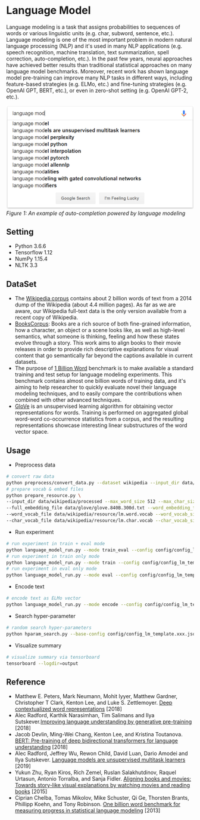# Language Model
Language modeling is a task that assigns probabilities to sequences of words or various linguistic units (e.g. char, subword, sentence, etc.). Language modeling is one of the most important problem in modern natural language processing (NLP) and it's used in many NLP applications (e.g. speech recognition, machine translation, text summarization, spell correction, auto-completion, etc.). In the past few years, neural approaches have achieved better results than traditional statistical approaches on many language model benchmarks. Moreover, recent work has shown language model pre-training can improve many NLP tasks in different ways, including feature-based strategies (e.g. ELMo, etc.) and fine-tuning strategies (e.g. OpenAI GPT, BERT, etc.), or even in zero-shot setting (e.g. OpenAI GPT-2, etc.).

<img src="/language_model/document/language_model.example.png" width=600><br />
*Figure 1: An example of auto-completion powered by language modeling*

## Setting
* Python 3.6.6
* Tensorflow 1.12
* NumPy 1.15.4
* NLTK 3.3

## DataSet
* The [Wikipedia corpus](https://www.corpusdata.org/wikipedia.asp) contains about 2 billion words of text from a 2014 dump of the Wikipedia (about 4.4 million pages). As far as we are aware, our Wikipedia full-text data is the only version available from a recent copy of Wikipedia.
* [BooksCorpus](http://yknzhu.wixsite.com/mbweb): Books are a rich source of both fine-grained information, how a character, an object or a scene looks like, as well as high-level semantics, what someone is thinking, feeling and how these states evolve through a story. This work aims to align books to their movie releases in order to provide rich descriptive explanations for visual content that go semantically far beyond the captions available in current datasets.
* The purpose of [1 Billion Word](http://www.statmt.org/lm-benchmark/) benchmark is to make available a standard training and test setup for language modeling experiments. This benchmark contains almost one billion words of training data, and it's aiming to help researcher to quickly evaluate novel their language modeling techniques, and to easily compare the contributions when combined with other advanced techniques.
* [GloVe](https://nlp.stanford.edu/projects/glove/) is an unsupervised learning algorithm for obtaining vector representations for words. Training is performed on aggregated global word-word co-occurrence statistics from a corpus, and the resulting representations showcase interesting linear substructures of the word vector space.

## Usage
* Preprocess data
```bash
# convert raw data
python preprocess/convert_data.py --dataset wikipedia --input_dir data/wikipedia/raw --output_dir data/wikipedia/processed --min_seq_len 0 --max_seq_len 512
# prepare vocab & embed files
python prepare_resource.py \
--input_dir data/wikipedia/processed --max_word_size 512 --max_char_size 16 \
--full_embedding_file data/glove/glove.840B.300d.txt --word_embedding_file data/wikipedia/resource/lm.word.embed --word_embed_dim 300 \
--word_vocab_file data/wikipedia/resource/lm.word.vocab --word_vocab_size 100000 \
--char_vocab_file data/wikipedia/resource/lm.char.vocab --char_vocab_size 1000
```
* Run experiment
```bash
# run experiment in train + eval mode
python language_model_run.py --mode train_eval --config config/config_lm_template.xxx.json
# run experiment in train only mode
python language_model_run.py --mode train --config config/config_lm_template.xxx.json
# run experiment in eval only mode
python language_model_run.py --mode eval --config config/config_lm_template.xxx.json
```
* Encode text
```bash
# encode text as ELMo vector
python language_model_run.py --mode encode --config config/config_lm_template.xxx.json
```
* Search hyper-parameter
```bash
# random search hyper-parameters
python hparam_search.py --base-config config/config_lm_template.xxx.json --search-config config/config_search_template.xxx.json --num-group 10 --random-seed 100 --output-dir config/search
```
* Visualize summary
```bash
# visualize summary via tensorboard
tensorboard --logdir=output
```

## Reference
* Matthew E. Peters, Mark Neumann, Mohit Iyyer, Matthew Gardner, Christopher T Clark, Kenton Lee,
and Luke S. Zettlemoyer. [Deep contextualized word representations](https://arxiv.org/abs/1802.05365) [2018]
* Alec Radford, Karthik Narasimhan, Tim Salimans and Ilya Sutskever.[Improving language understanding by generative pre-training](https://s3-us-west-2.amazonaws.com/openai-assets/research-covers/language-unsupervised/language_understanding_paper.pdf) [2018]
* Jacob Devlin, Ming-Wei Chang, Kenton Lee, and Kristina Toutanova. [BERT: Pre-training of deep bidirectional transformers for language understanding](https://arxiv.org/abs/1810.04805) [2018]
* Alec Radford, Jeffrey Wu, Rewon Child, David Luan, Dario Amodei and Ilya Sutskever. [Language models are unsupervised multitask learners](https://d4mucfpksywv.cloudfront.net/better-language-models/language-models.pdf) [2019]
* Yukun Zhu, Ryan Kiros, Rich Zemel, Ruslan Salakhutdinov, Raquel Urtasun, Antonio Torralba, and Sanja Fidler. [Aligning books and movies: Towards story-like visual explanations by watching movies and reading books](https://arxiv.org/abs/1506.06724) [2015]
* Ciprian Chelba, Tomas Mikolov, Mike Schuster, Qi Ge, Thorsten Brants, Phillipp Koehn, and Tony Robinson. [One billion word benchmark for measuring progress in statistical language modeling](https://arxiv.org/abs/1312.3005) [2013]
